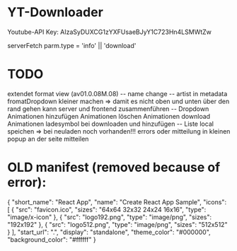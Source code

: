 # YT-Downloader

Youtube-API Key: AIzaSyDUXCG1zYXFUsaeBJyY1C723Hn4LSMWtZw

serverFetch parm.type = 'info' || 'download'

# TODO

extendet format view (av01.0.08M.08)
-- name change
-- artist in metadata
fromatDropdown kleiner machen => damit es nicht oben und unten über den rand gehen kann
server und frontend zusammenführen
-- Dropdown Animationen
hinzufügen Animationen
löschen Animationen
download Animationen
ladesymbol bei downloaden und hinzufügen
-- Liste local speichen => bei neuladen noch vorhanden!!!
errors oder mitteilung in kleinen popup an der seite mitteilen

# OLD manifest (removed because of error):

{
"short_name": "React App",
"name": "Create React App Sample",
"icons": [
{
"src": "favicon.ico",
"sizes": "64x64 32x32 24x24 16x16",
"type": "image/x-icon"
},
{
"src": "logo192.png",
"type": "image/png",
"sizes": "192x192"
},
{
"src": "logo512.png",
"type": "image/png",
"sizes": "512x512"
}
],
"start_url": ".",
"display": "standalone",
"theme_color": "#000000",
"background_color": "#ffffff"
}
